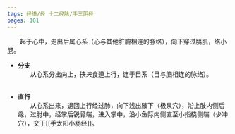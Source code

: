 ```yaml
---
tags: 经络/经 十二经脉/手三阴经
pages: 101
---
```

&emsp;&emsp;起于心中，走出后属心系（心与其他脏腑相连的脉络），向下穿过膈肌，络小肠。

+ **分支**<br>
	&emsp;&emsp;从心系分出向上，~~挟~~<dfn>夹</dfn>食道上行，连于目系（目与脑相连的脉络）。<br></br>

+ **直行**<br>
	&emsp;&emsp;从心系出来，退回上行经过肺，向下浅出腋下（极泉穴），沿上肢内侧后缘，过肘中，经掌后锐骨端，进入掌中，沿小鱼际内侧直至小指桡侧端（少冲穴），交于[[手太阳小肠经]]。

<div align=center>
	<div src="手少阴心经.png" width=96% class="internal-embed">
	</div>
</div>
